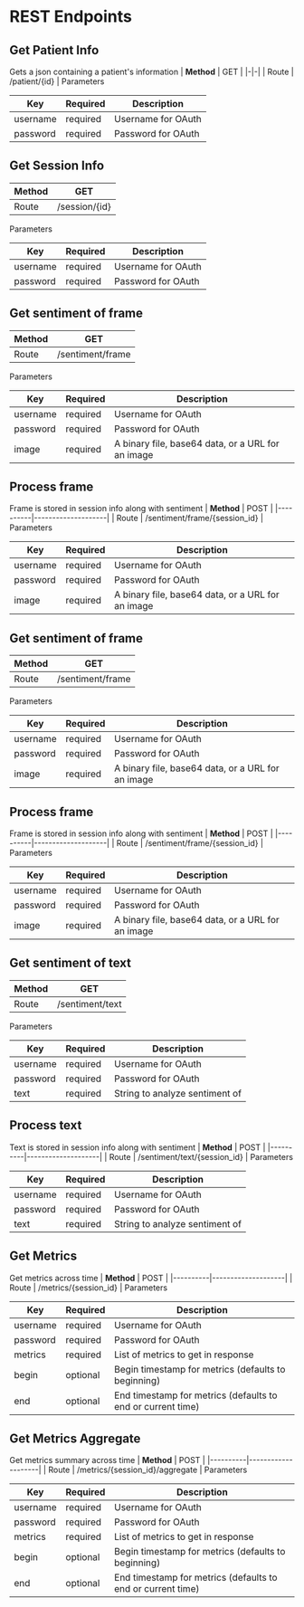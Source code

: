 # REST Endpoints


## Get Patient Info
Gets a json containing a patient's information
| <b>Method</b> | GET |
|-|-|
| Route | /patient/{id} |
Parameters

| Key | Required | Description |
|-|-|-|
| username | required| Username for OAuth |
| password | required| Password for OAuth |

## Get Session Info
| <b>Method</b> | GET |
|----------|--------------------|
| Route | /session/{id} |
Parameters

| Key | Required | Description |
|-|-|-|
| username | required| Username for OAuth |
| password | required| Password for OAuth |

## Get sentiment of frame
| <b>Method</b> | GET |
|----------|--------------------|
| Route | /sentiment/frame |
Parameters

| Key | Required | Description |
|-|-|-|
| username | required| Username for OAuth |
| password | required| Password for OAuth |
| image | required| A binary file, base64 data, or a URL for an image |

## Process frame
Frame is stored in session info along with sentiment
| <b>Method</b> | POST |
|----------|--------------------|
| Route | /sentiment/frame/{session_id} |
Parameters

| Key | Required | Description |
|-|-|-|
| username | required| Username for OAuth |
| password | required| Password for OAuth |
| image | required| A binary file, base64 data, or a URL for an image |

## Get sentiment of frame
| <b>Method</b> | GET |
|----------|--------------------|
| Route | /sentiment/frame |
Parameters

| Key | Required | Description |
|-|-|-|
| username | required| Username for OAuth |
| password | required| Password for OAuth |
| image | required| A binary file, base64 data, or a URL for an image |

## Process frame
Frame is stored in session info along with sentiment
| <b>Method</b> | POST |
|----------|--------------------|
| Route | /sentiment/frame/{session_id} |
Parameters

| Key | Required | Description |
|-|-|-|
| username | required| Username for OAuth |
| password | required| Password for OAuth |
| image | required| A binary file, base64 data, or a URL for an image |

## Get sentiment of text
| <b>Method</b> | GET |
|----------|--------------------|
| Route | /sentiment/text |
Parameters

| Key | Required | Description |
|-|-|-|
| username | required| Username for OAuth |
| password | required| Password for OAuth |
| text | required| String to analyze sentiment of |

## Process text
Text is stored in session info along with sentiment
| <b>Method</b> | POST |
|----------|--------------------|
| Route | /sentiment/text/{session_id} |
Parameters

| Key | Required | Description |
|-|-|-|
| username | required| Username for OAuth |
| password | required| Password for OAuth |
| text | required| String to analyze sentiment of |

## Get Metrics
Get metrics across time
| <b>Method</b> | POST |
|----------|--------------------|
| Route | /metrics/{session_id} |
Parameters

| Key | Required | Description |
|-|-|-|
| username | required | Username for OAuth |
| password | required | Password for OAuth |
| metrics | required | List of metrics to get in response |
| begin | optional | Begin timestamp for metrics (defaults to beginning) |
| end | optional | End timestamp for metrics (defaults to end or current time) |

## Get Metrics Aggregate
Get metrics summary across time
| <b>Method</b> | POST |
|----------|--------------------|
| Route | /metrics/{session_id}/aggregate |
Parameters

| Key | Required | Description |
|-|-|-|
| username | required | Username for OAuth |
| password | required | Password for OAuth |
| metrics | required | List of metrics to get in response |
| begin | optional | Begin timestamp for metrics (defaults to beginning) |
| end | optional | End timestamp for metrics (defaults to end or current time) |
